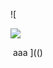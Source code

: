 ![

<img src="../../../../../../../img/onload/../../r89shi/r89shi.github.io/blob/master/teste.js">

<img id="meu" src=""></div>
<span value="javascript:document.getElementById('user-content-meu').src='123';">aaa</span>
](()
